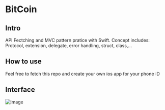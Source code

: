 #  BitCoin

## Intro

API Fectching and MVC pattern pratice with Swift. Concept includes: Protocol, extension, delegate, error handling, struct, class,...

## How to use

Feel free to fetch this repo and create your own ios app for your phone :D 

## Interface

![image](https://user-images.githubusercontent.com/45658401/109891931-acbbf280-7c92-11eb-8e83-1d155ff82bc1.png)
